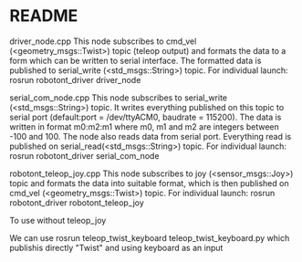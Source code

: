 # README

driver_node.cpp
This node subscribes to cmd_vel (<geometry_msgs::Twist>) topic (teleop output) and formats the data to a form which can be written to serial interface. The formatted data is published to serial_write (<std_msgs::String>) topic.
For individual launch:
        rosrun robotont_driver driver_node

serial_com_node.cpp
This node subscribes to serial_write (<std_msgs::String>) topic. It writes everything published on this topic to serial port (default:port = /dev/ttyACM0, baudrate = 115200). The data is written in format m0:m2:m1 where m0, m1 and m2 are integers between -100 and 100. The node also reads data from serial port. Everything read is published on serial_read(<std_msgs::String>) topic.
For individual launch:
        rosrun robotont_driver serial_com_node

robotont_teleop_joy.cpp
This node subscribes to joy (<sensor_msgs::Joy>) topic and formats the data into suitable format, which is then published on cmd_vel (<geometry_msgs::Twist>) topic.
For individual launch:
	rosrun robotont_driver robotont_teleop_joy

To use without teleop_joy

We can use rosrun teleop_twist_keyboard teleop_twist_keyboard.py
which publishis directly "Twist" and using keyboard as an input
